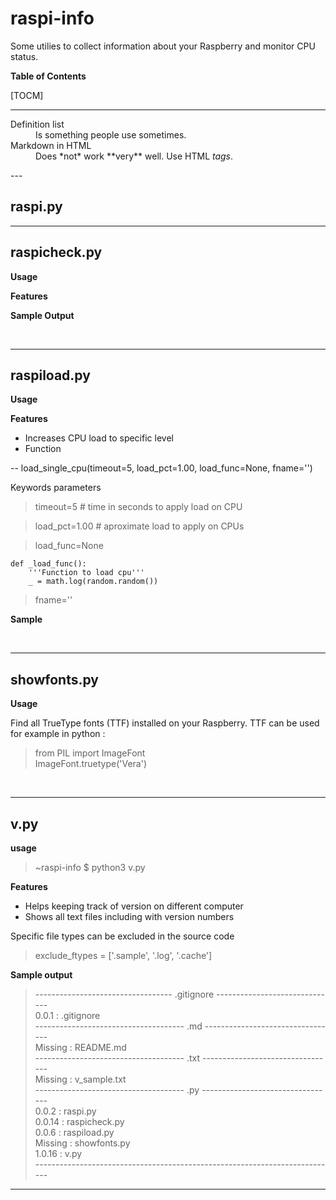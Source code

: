 # raspi-info
Some utilies to collect information about your Raspberry and 
monitor CPU status.

**Table of Contents**

[TOCM]

---
<dl>
  <dt>Definition list</dt>
  <dd>Is something people use sometimes.</dd>

  <dt>Markdown in HTML</dt>
  <dd>Does *not* work **very** well. Use HTML <em>tags</em>.</dd>
</dl>
---

## raspi.py

---

## raspicheck.py

**Usage**

**Features**

**Sample Output**

<br>


---

## raspiload.py


**Usage**

**Features**
- Increases CPU load to specific level
- Function

-- load_single_cpu(timeout=5, load_pct=1.00, load_func=None, fname='')

Keywords parameters
>timeout=5  # time in seconds to apply load on CPU

>load_pct=1.00  # aproximate load to apply on CPUs

>load_func=None

    def _load_func():
        '''Function to load cpu'''
        _ = math.log(random.random())


>fname=''

**Sample**


<br>


---
## showfonts.py

**Usage**

Find all TrueType fonts (TTF) installed on your Raspberry.
TTF can be used for example in python :

>from PIL import ImageFont<br>
>ImageFont.truetype('Vera')

<br>

---
## v.py

**usage**

 > ~raspi-info $ python3 v.py
  
**Features**
- Helps keeping track of version on different computer
- Shows all text files including with version numbers

Specific file types can be excluded in the source code

>exclude_ftypes = ['.sample', '.log', '.cache']

**Sample output**

>---------------------------------- .gitignore ------------------------------
<br>0.0.1     : .gitignore
<br>------------------------------------- .md ---------------------------------
<br> Missing   : README.md
<br>------------------------------------- .txt ---------------------------------
<br> Missing   : v_sample.txt
<br>------------------------------------- .py ---------------------------------
<br> 0.0.2     : raspi.py
<br> 0.0.14    : raspicheck.py
<br> 0.0.6     : raspiload.py
<br> Missing   : showfonts.py
<br> 1.0.16    : v.py
<br>---------------------------------------------------------------------------

---